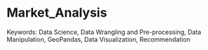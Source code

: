 # Market_Analysis
Keywords: Data Science, Data Wrangling and Pre-processing, Data Manipulation, GeoPandas, Data Visualization, Recommendation
